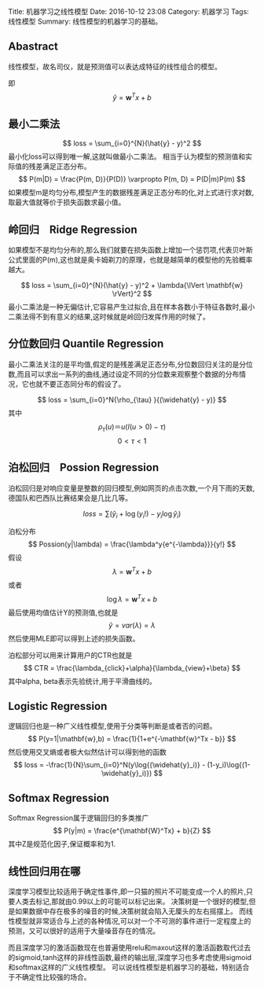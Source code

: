 Title: 机器学习之线性模型
Date: 2016-10-12 23:08
Category: 机器学习
Tags: 线性模型
Summary: 线性模型的机器学习的基础。

## Abastract
线性模型，故名司仪，就是预测值可以表达成特征的线性组合的模型。

即
$$
\widehat{y} = \mathbf{w}^{T} x + b
$$

## 最小二乘法

$$
loss = \sum_{i=0}^{N}(\hat{y} - y)^2
$$
最小化loss可以得到唯一解,这就叫做最小二乘法。
相当于认为模型的预测值和实际值的残差满足正态分布。
$$
P(m|D) = \frac{P(m, D)}{P(D)} \varpropto P(m, D) = P(D|m)P(m)
$$
如果模型m是均匀分布,模型产生的数据残差满足正态分布的化,对上式进行求对数,取最大值就等价于损失函数求最小值。

## 岭回归　Ridge Regression
如果模型不是均匀分布的,那么我们就要在损失函数上增加一个惩罚项,代表贝叶斯公式里面的P(m),这也就是奥卡姆剃刀的原理，也就是越简单的模型他的先验概率越大。

$$
loss = \sum_{i=0}^{N}(\hat{y} - y)^2 + \lambda{\lVert \mathbf{w} \rVert}^2
$$
最小二乘法是一种无偏估计,它容易产生过拟合,且在样本各数小于特征各数时,最小二乘法得不到有意义的结果,这时候就是岭回归发挥作用的时候了。

## 分位数回归 Quantile Regression

最小二乘法关注的是平均值,假定的是残差满足正态分布,分位数回归关注的是分位数,而且可以求出一系列的曲线,通过设定不同的分位数来观察整个数据的分布情况，它也就不要正态同分布的假设了。

$$
loss = \sum_{i=0}^N{\rho_{\tau}
}{(\widehat{y} - y)}
$$
其中
$$
\rho_{\tau}(u)　＝　u(I(u \gt 0) - \tau)
$$
$$
0 \lt \tau \lt 1
$$


## 泊松回归　Possion Regression
泊松回归是对响应变量是整数的回归模型,例如网页的点击次数,一个月下雨的天数,德国队和巴西队比赛结果会是几比几等。

$$
loss = \sum{(\widehat{y}_i　+ \log(y_i!) - y_i\log{\widehat{y}_i})}
$$

泊松分布
$$
Possion(y|\lambda) = \frac{\lambda^y{e^{-\lambda}}}{y!}
$$
假设
$${\lambda} = \mathbf{w}^T x +b $$
或者
$$
\log{\lambda} = \mathbf{w}^T x +b
$$
最后使用均值估计Y的预测值,也就是
$$
\widehat{y} = var(\lambda) = \lambda
$$
然后使用MLE即可以得到上述的损失函数。

泊松部分可以用来计算用户的CTR也就是
$$
CTR = \frac{\lambda_{click}+\alpha}{\lambda_{view}+\beta}
$$
其中alpha, beta表示先验统计,用于平滑曲线的。

## Logistic Regression
逻辑回归也是一种广义线性模型,使用于分类等判断是或者否的问题。
$$
P(y=1|\mathbf{w},b) = \frac{1}{1+e^{-\mathbf{w}^Tx - b}} 
$$
然后使用交叉熵或者极大似然估计可以得到他的函数
$$
loss = -\frac{1}{N}\sum_{i=0}^N(y\log{(\widehat{y}_i)} - (1-y_i)\log{(1-\widehat{y}_i)})
$$

## Softmax Regression
Softmax Regression属于逻辑回归的多类推广
$$
P(y|m) =  \frac{e^{\mathbf{W}^Tx} + b}{Z}
$$
其中Z是规范化因子,保证概率和为1.

## 线性回归用在哪

深度学习模型比较适用于确定性事件,即一只猫的照片不可能变成一个人的照片,只要人类去标记,那就由0.99以上的可能可以标记出来。
决策树是一个很好的模型,但是如果数据中存在极多的噪音的时候,决策树就会陷入无厘头的左右摇摆上。
而线性模型就非常适合与上述的各种情况,可以对一个不可测的事件进行一定程度上的预测，又可以很好的适用于大量噪音存在的情况。

而且深度学习的激活函数现在也普遍使用relu和maxout这样的激活函数取代过去的sigmoid,tanh这样的非线性函数,最终的输出层,深度学习也多考虑使用sigmoid和softmax这样的广义线性模型。
可以说线性模型是机器学习的基础，特别适合于不确定性比较强的场合。
